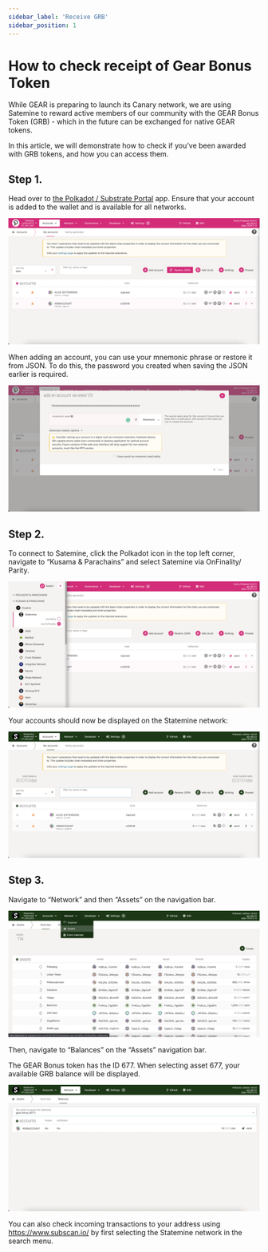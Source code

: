 ```yaml
---
sidebar_label: 'Receive GRB'
sidebar_position: 1
---
```


# How to check receipt of Gear Bonus Token

While GEAR is preparing to launch its Canary network, we are using Satemine to reward active members of our community with the GEAR Bonus Token (GRB) - which in the future can be exchanged for native GEAR tokens.

In this article, we will demonstrate how to check if you’ve been awarded with GRB tokens, and how you can access them.

## Step 1.

Head over to [the Polkadot / Substrate Portal](https://polkadot.js.org/apps) app. Ensure that your account is added to the wallet and is available for all networks.

![img alt](./img/screen-1.png)

When adding an account, you can use your mnemonic phrase or restore it from JSON. To do this, the password you created when saving the JSON earlier is required.

![img alt](./img/screen-2.png)

## Step 2.

To connect to Satemine, click the Polkadot icon in the top left corner, navigate to “Kusama & Parachains” and select Satemine via OnFinality/ Parity.

![img alt](./img/screen-3.png)

Your accounts should now be displayed on the Statemine network:

![img alt](./img/screen-4.png)

## Step 3.

Navigate to “Network” and then “Assets” on the navigation bar.

![img alt](./img/screen-5.png)

Then, navigate to “Balances” on the “Assets” navigation bar.

The GEAR Bonus token has the ID 677. When selecting asset 677, your available GRB balance will be displayed.

![img alt](./img/screen-6.png)

You can also check incoming transactions to your address using https://www.subscan.io/ by first selecting the Statemine network in the search menu.

